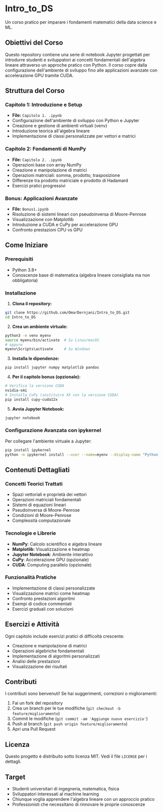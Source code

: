 # Intro_to_DS

Un corso pratico per imparare i fondamenti matematici della data science e ML.

## Obiettivi del Corso

Questo repository contiene una serie di notebook Jupyter progettati per introdurre studenti e sviluppatori ai concetti fondamentali dell'algebra lineare attraverso un approche pratico con Python. Il corso copre dalla configurazione dell'ambiente di sviluppo fino alle applicazioni avanzate con accelerazione GPU tramite CUDA.

## Struttura del Corso

### Capitolo 1: Introduzione e Setup
- **File:** `Capitolo 1. .ipynb`
- Configurazione dell'ambiente di sviluppo con Python e Jupyter
- Creazione e gestione di ambienti virtuali (venv)
- Introduzione teorica all'algebra lineare
- Implementazione di classi personalizzate per vettori e matrici

### Capitolo 2: Fondamenti di NumPy
- **File:** `Capitolo 2. .ipynb`
- Operazioni base con array NumPy
- Creazione e manipolazione di matrici
- Operazioni matriciali: somma, prodotto, trasposizione
- Differenze tra prodotto matriciale e prodotto di Hadamard
- Esercizi pratici progressivi

### Bonus: Applicazioni Avanzate
- **File:** `Bonus1.ipynb`
- Risoluzione di sistemi lineari con pseudoinversa di Moore-Penrose
- Visualizzazione con Matplotlib
- Introduzione a CUDA e CuPy per accelerazione GPU
- Confronto prestazioni CPU vs GPU

## Come Iniziare

### Prerequisiti
- Python 3.8+
- Conoscenze base di matematica (algebra lineare consigliata ma non obbligatoria)

### Installazione

1. **Clona il repository:**
```bash
git clone https://github.com/OmarDernjani/Intro_to_DS.git
cd Intro_to_DS
```

2. **Crea un ambiente virtuale:**
```bash
python3 -m venv myenv
source myenv/bin/activate  # Su Linux/macOS
# oppure
myenv\Scripts\activate     # Su Windows
```

3. **Installa le dipendenze:**
```bash
pip install jupyter numpy matplotlib pandas
```

4. **Per il capitolo bonus (opzionale):**
```bash
# Verifica la versione CUDA
nvidia-smi
# Installa CuPy (sostituire XX con la versione CUDA)
pip install cupy-cuda12x
```

5. **Avvia Jupyter Notebook:**
```bash
jupyter notebook
```

### Configurazione Avanzata con ipykernel

Per collegare l'ambiente virtuale a Jupyter:
```bash
pip install ipykernel
python -m ipykernel install --user --name=myenv --display-name "Python (ML)"
```

## Contenuti Dettagliati

### Concetti Teorici Trattati
- Spazi vettoriali e proprietà dei vettori
- Operazioni matriciali fondamentali
- Sistemi di equazioni lineari
- Pseudoinversa di Moore-Penrose
- Condizioni di Moore-Penrose
- Complessità computazionale

### Tecnologie e Librerie
- **NumPy**: Calcolo scientifico e algebra lineare
- **Matplotlib**: Visualizzazione e heatmap
- **Jupyter Notebook**: Ambiente interattivo
- **CuPy**: Accelerazione GPU (opzionale)
- **CUDA**: Computing parallelo (opzionale)

### Funzionalità Pratiche
- Implementazione di classi personalizzate
- Visualizzazione matrici come heatmap
- Confronto prestazioni algoritmi
- Esempi di codice commentati
- Esercizi graduali con soluzioni

## Esercizi e Attività

Ogni capitolo include esercizi pratici di difficoltà crescente:
- Creazione e manipolazione di matrici
- Operazioni algebriche fondamentali
- Implementazione di algoritmi personalizzati
- Analisi delle prestazioni
- Visualizzazione dei risultati

## Contributi

I contributi sono benvenuti! Se hai suggerimenti, correzioni o miglioramenti:

1. Fai un fork del repository
2. Crea un branch per le tue modifiche (`git checkout -b feature/miglioramento`)
3. Commit le modifiche (`git commit -am 'Aggiunge nuovo esercizio'`)
4. Push al branch (`git push origin feature/miglioramento`)
5. Apri una Pull Request

## Licenza

Questo progetto è distribuito sotto licenza MIT. Vedi il file `LICENSE` per i dettagli.

## Target

- Studenti universitari di ingegneria, matematica, fisica
- Sviluppatori interessati al machine learning
- Chiunque voglia apprendere l'algebra lineare con un approccio pratico
- Professionisti che necessitano di rinnovare le proprie conoscenze


